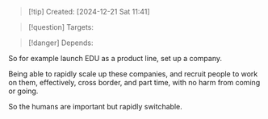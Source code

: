 
>[!tip] Created: [2024-12-21 Sat 11:41]

>[!question] Targets: 

>[!danger] Depends: 

So for example launch EDU as a product line, set up a company.

Being able to rapidly scale up these companies, and recruit people to work on them, effectively, cross border, and part time, with no harm from coming or going.

So the humans are important but rapidly switchable.